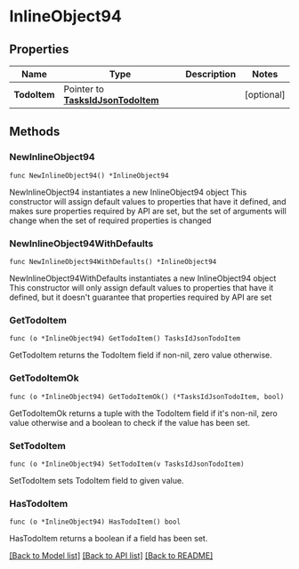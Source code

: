 # InlineObject94

## Properties

Name | Type | Description | Notes
------------ | ------------- | ------------- | -------------
**TodoItem** | Pointer to [**TasksIdJsonTodoItem**](_tasks__id__json_todo_item.md) |  | [optional] 

## Methods

### NewInlineObject94

`func NewInlineObject94() *InlineObject94`

NewInlineObject94 instantiates a new InlineObject94 object
This constructor will assign default values to properties that have it defined,
and makes sure properties required by API are set, but the set of arguments
will change when the set of required properties is changed

### NewInlineObject94WithDefaults

`func NewInlineObject94WithDefaults() *InlineObject94`

NewInlineObject94WithDefaults instantiates a new InlineObject94 object
This constructor will only assign default values to properties that have it defined,
but it doesn't guarantee that properties required by API are set

### GetTodoItem

`func (o *InlineObject94) GetTodoItem() TasksIdJsonTodoItem`

GetTodoItem returns the TodoItem field if non-nil, zero value otherwise.

### GetTodoItemOk

`func (o *InlineObject94) GetTodoItemOk() (*TasksIdJsonTodoItem, bool)`

GetTodoItemOk returns a tuple with the TodoItem field if it's non-nil, zero value otherwise
and a boolean to check if the value has been set.

### SetTodoItem

`func (o *InlineObject94) SetTodoItem(v TasksIdJsonTodoItem)`

SetTodoItem sets TodoItem field to given value.

### HasTodoItem

`func (o *InlineObject94) HasTodoItem() bool`

HasTodoItem returns a boolean if a field has been set.


[[Back to Model list]](../README.md#documentation-for-models) [[Back to API list]](../README.md#documentation-for-api-endpoints) [[Back to README]](../README.md)


